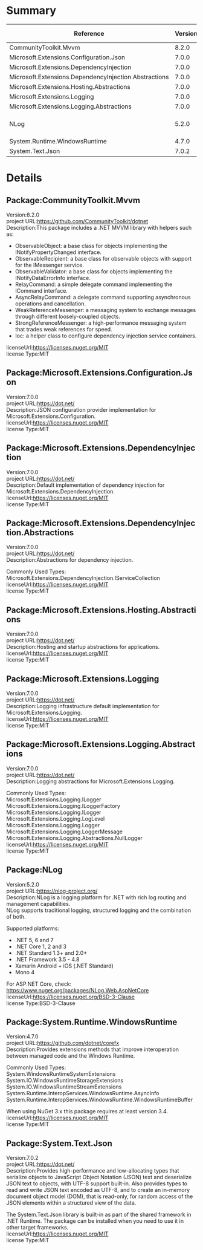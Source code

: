 # Summary  
 | Reference                                             | Version | License Type | License                                 |   
 | ----------------------------------------------------- | ------- | ------------ | --------------------------------------- |   
 | CommunityToolkit.Mvvm                                 | 8.2.0   | MIT          | https://licenses.nuget.org/MIT          |   
 | Microsoft.Extensions.Configuration.Json               | 7.0.0   | MIT          | https://licenses.nuget.org/MIT          |   
 | Microsoft.Extensions.DependencyInjection              | 7.0.0   | MIT          | https://licenses.nuget.org/MIT          |   
 | Microsoft.Extensions.DependencyInjection.Abstractions | 7.0.0   | MIT          | https://licenses.nuget.org/MIT          |   
 | Microsoft.Extensions.Hosting.Abstractions             | 7.0.0   | MIT          | https://licenses.nuget.org/MIT          |   
 | Microsoft.Extensions.Logging                          | 7.0.0   | MIT          | https://licenses.nuget.org/MIT          |   
 | Microsoft.Extensions.Logging.Abstractions             | 7.0.0   | MIT          | https://licenses.nuget.org/MIT          |   
 | NLog                                                  | 5.2.0   | BSD-3-Clause | https://licenses.nuget.org/BSD-3-Clause |   
 | System.Runtime.WindowsRuntime                         | 4.7.0   | MIT          | https://licenses.nuget.org/MIT          |   
 | System.Text.Json                                      | 7.0.2   | MIT          | https://licenses.nuget.org/MIT          |   
  
# Details  
## Package:CommunityToolkit.Mvvm  
Version:8.2.0  
project URL:https://github.com/CommunityToolkit/dotnet  
Description:This package includes a .NET MVVM library with helpers such as:  
- ObservableObject: a base class for objects implementing the INotifyPropertyChanged interface.  
- ObservableRecipient: a base class for observable objects with support for the IMessenger service.  
- ObservableValidator: a base class for objects implementing the INotifyDataErrorInfo interface.  
- RelayCommand: a simple delegate command implementing the ICommand interface.  
- AsyncRelayCommand: a delegate command supporting asynchronous operations and cancellation.  
- WeakReferenceMessenger: a messaging system to exchange messages through different loosely-coupled objects.  
- StrongReferenceMessenger: a high-performance messaging system that trades weak references for speed.  
- Ioc: a helper class to configure dependency injection service containers.

licenseUrl:https://licenses.nuget.org/MIT  
license Type:MIT  
  
  
## Package:Microsoft.Extensions.Configuration.Json  
Version:7.0.0  
project URL:https://dot.net/  
Description:JSON configuration provider implementation for Microsoft.Extensions.Configuration.  
licenseUrl:https://licenses.nuget.org/MIT  
license Type:MIT  
  
  
## Package:Microsoft.Extensions.DependencyInjection  
Version:7.0.0  
project URL:https://dot.net/  
Description:Default implementation of dependency injection for Microsoft.Extensions.DependencyInjection.  
licenseUrl:https://licenses.nuget.org/MIT  
license Type:MIT  
  
  
## Package:Microsoft.Extensions.DependencyInjection.Abstractions  
Version:7.0.0  
project URL:https://dot.net/  
Description:Abstractions for dependency injection.  
  
Commonly Used Types:  
Microsoft.Extensions.DependencyInjection.IServiceCollection  
licenseUrl:https://licenses.nuget.org/MIT  
license Type:MIT  
  
  
## Package:Microsoft.Extensions.Hosting.Abstractions  
Version:7.0.0  
project URL:https://dot.net/  
Description:Hosting and startup abstractions for applications.  
licenseUrl:https://licenses.nuget.org/MIT  
license Type:MIT  
  
  
## Package:Microsoft.Extensions.Logging  
Version:7.0.0  
project URL:https://dot.net/  
Description:Logging infrastructure default implementation for Microsoft.Extensions.Logging.  
licenseUrl:https://licenses.nuget.org/MIT  
license Type:MIT  
  
  
## Package:Microsoft.Extensions.Logging.Abstractions  
Version:7.0.0  
project URL:https://dot.net/  
Description:Logging abstractions for Microsoft.Extensions.Logging.  
  
Commonly Used Types:  
Microsoft.Extensions.Logging.ILogger  
Microsoft.Extensions.Logging.ILoggerFactory  
Microsoft.Extensions.Logging.ILogger<TCategoryName>  
Microsoft.Extensions.Logging.LogLevel  
Microsoft.Extensions.Logging.Logger<T>  
Microsoft.Extensions.Logging.LoggerMessage  
Microsoft.Extensions.Logging.Abstractions.NullLogger  
licenseUrl:https://licenses.nuget.org/MIT  
license Type:MIT  
  
  
## Package:NLog  
Version:5.2.0  
project URL:https://nlog-project.org/  
Description:NLog is a logging platform for .NET with rich log routing and management capabilities.  
NLog supports traditional logging, structured logging and the combination of both.  
  
Supported platforms:  
  
- .NET 5, 6 and 7  
- .NET Core 1, 2 and 3  
- .NET Standard 1.3+ and 2.0+  
- .NET Framework 3.5 - 4.8  
- Xamarin Android + iOS (.NET Standard)  
- Mono 4  
  
For ASP.NET Core, check: https://www.nuget.org/packages/NLog.Web.AspNetCore  
licenseUrl:https://licenses.nuget.org/BSD-3-Clause  
license Type:BSD-3-Clause  
  
  
## Package:System.Runtime.WindowsRuntime  
Version:4.7.0  
project URL:https://github.com/dotnet/corefx  
Description:Provides extensions methods that improve interoperation between managed code and the Windows Runtime.  
  
Commonly Used Types:  
System.WindowsRuntimeSystemExtensions  
System.IO.WindowsRuntimeStorageExtensions  
System.IO.WindowsRuntimeStreamExtensions  
System.Runtime.InteropServices.WindowsRuntime.AsyncInfo  
System.Runtime.InteropServices.WindowsRuntime.WindowsRuntimeBuffer  
   
When using NuGet 3.x this package requires at least version 3.4.  
licenseUrl:https://licenses.nuget.org/MIT  
license Type:MIT  
  
  
## Package:System.Text.Json  
Version:7.0.2  
project URL:https://dot.net/  
Description:Provides high-performance and low-allocating types that serialize objects to JavaScript Object Notation (JSON) text and deserialize JSON text to objects, with UTF-8 support built-in. Also provides types to read and write JSON text encoded as UTF-8, and to create an in-memory document object model (DOM), that is read-only, for random access of the JSON elements within a structured view of the data.  
  
The System.Text.Json library is built-in as part of the shared framework in .NET Runtime. The package can be installed when you need to use it in other target frameworks.  
licenseUrl:https://licenses.nuget.org/MIT  
license Type:MIT  
  
